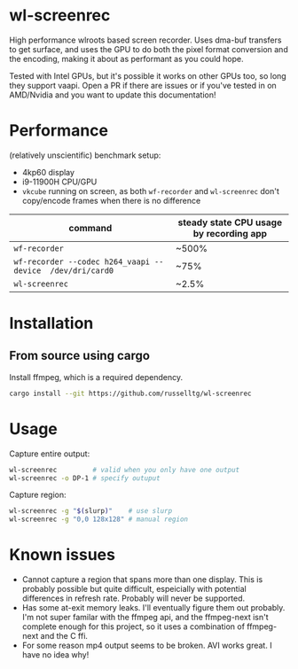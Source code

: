 # wl-screenrec

High performance wlroots based screen recorder. Uses dma-buf transfers to get surface,
and uses the GPU to do both the pixel format conversion and the encoding, making it about
as performant as you could hope. 

Tested with Intel GPUs, but it's possible it works on other GPUs too, so long they support vaapi. Open a PR
if there are issues or if you've tested in on AMD/Nvidia and you want to update this documentation!

# Performance

(relatively unscientific) benchmark setup:
- 4kp60 display
- i9-11900H CPU/GPU
- `vkcube` running on screen, as both `wf-recorder` and `wl-screenrec` don't copy/encode frames when there is no difference

| command                                                   | steady state CPU usage by recording app |
| --------------------------------------------------------- | --------------------------------------- |
| `wf-recorder`                                             | ~500%                                   |
| `wf-recorder --codec h264_vaapi --device  /dev/dri/card0` | ~75%                                    |
| `wl-screenrec`                                            | ~2.5%                                   |

# Installation

## From source using cargo

Install ffmpeg, which is a required dependency.

```bash
cargo install --git https://github.com/russelltg/wl-screenrec
```

# Usage

Capture entire output:

```bash
wl-screenrec         # valid when you only have one output
wl-screenrec -o DP-1 # specify outuput
```

Capture region:

```bash
wl-screenrec -g "$(slurp)"    # use slurp
wl-screenrec -g "0,0 128x128" # manual region
```

# Known issues

- Cannot capture a region that spans more than one display. This is probably possible but quite difficult, espeicially with potential differences in refresh rate. Probably will never be supported.
- Has some at-exit memory leaks. I'll eventually figure them out probably. I'm not super familar with the ffmpeg api, and the ffmpeg-next isn't complete enough for this project, so it uses a combination of ffmpeg-next and the C ffi.
- For some reason mp4 output seems to be broken. AVI works great. I have no idea why!
